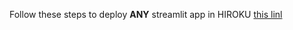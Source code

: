 Follow these steps to deploy **ANY** streamlit app in HIROKU
[this linl](https://www.youtube.com/watch?v=mQ7rGcE766k)

